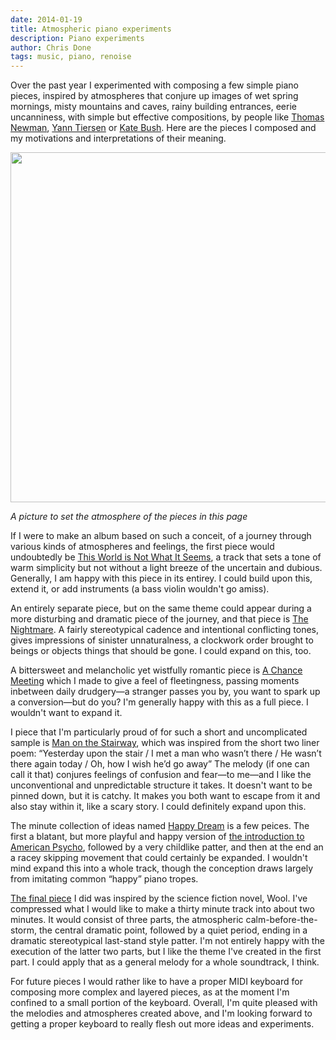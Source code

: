 ```yaml
---
date: 2014-01-19
title: Atmospheric piano experiments
description: Piano experiments
author: Chris Done
tags: music, piano, renoise
---
```


Over the past year I experimented with composing a few simple piano
pieces, inspired by atmospheres that conjure up images of wet spring
mornings, misty mountains and caves, rainy building entrances, eerie
uncanniness, with simple but effective compositions, by people like
[Thomas Newman](https://www.youtube.com/watch?v=SqUwDI_bV-U),
[Yann Tiersen](https://www.youtube.com/watch?v=omK5H4_giSo) or
[Kate Bush](https://www.youtube.com/watch?v=vt0g6mDasA8). Here are the
pieces I composed and my motivations and interpretations of their
meaning.

<p><img
src="http://static.tumblr.com/4aa2d12cad2b611779826ebb25800842/ru5taba/qkYmlp26w/tumblr_static_misty_forest.jpg"
style="width:40em"></p>

<p><em>A picture to set the atmosphere of the pieces in this page</em></p>

If I were to make an album based on such a conceit, of a journey
through various kinds of atmospheres and feelings, the first piece
would undoubtedly be
[This World is Not What It Seems](https://soundcloud.com/chrisdone/this-world-is-not-what-it),
a track that sets a tone of warm simplicity but not without a light
breeze of the uncertain and dubious. Generally, I am happy with this
piece in its entirey. I could build upon this, extend it, or add
instruments (a bass violin wouldn't go amiss).

An entirely separate piece, but on the same theme could appear during
a more disturbing and dramatic piece of the journey, and that piece is
[The Nightmare](https://soundcloud.com/chrisdone/a-short-dream). A
fairly stereotypical cadence and intentional conflicting tones, gives
impressions of sinister unnaturalness, a clockwork order brought to
beings or objects things that should be gone. I could expand on this,
too.

A bittersweet and melancholic yet wistfully romantic piece is
[A Chance Meeting](https://soundcloud.com/chrisdone/a-chance-meeting-1)
which I made to give a feel of fleetingness, passing moments inbetween
daily drudgery—a stranger passes you by, you want to spark up a
conversion—but do you? I'm generally happy with this as a full
piece. I wouldn't want to expand it.

I piece that I'm particularly proud of for such a short and
uncomplicated sample is
[Man on the Stairway](https://soundcloud.com/chrisdone/creepy),
which was inspired from the short two liner poem: “Yesterday upon the
stair / I met a man who wasn’t there / He wasn’t there again today /
Oh, how I wish he’d go away” The melody (if one can call it that)
conjures feelings of confusion and fear—to me—and I like the
unconventional and unpredictable structure it takes. It doesn't want
to be pinned down, but it is catchy. It makes you both
want to escape from it and also stay within it, like a scary story. I
could definitely expand upon this.

The minute collection of ideas named
[Happy Dream](https://soundcloud.com/chrisdone/happy-dream) is a few
peices. The first a blatant, but more playful and happy version of
[the introduction to American Psycho](https://www.youtube.com/watch?v=CGeAMVK75T4),
followed by a very childlike patter, and then at the end an a racey
skipping movement that could certainly be expanded. I wouldn't mind
expand this into a whole track, though the conception draws largely
from imitating common “happy” piano tropes.

[The final piece](https://soundcloud.com/chrisdone/wool-wip)
I did was inspired by the science fiction novel, Wool. I've compressed
what I would like to make a thirty minute track into about two
minutes. It would consist of three parts, the atmospheric
calm-before-the-storm, the central dramatic point, followed by a quiet
period, ending in a dramatic stereotypical last-stand style
patter. I'm not entirely happy with the execution of the latter two
parts, but I like the theme I've created in the first part. I could
apply that as a general melody for a whole soundtrack, I think.

For future pieces I would rather like to have a proper MIDI keyboard
for composing more complex and layered pieces, as at the moment I'm
confined to a small portion of the keyboard. Overall, I'm quite
pleased with the melodies and atmospheres created above, and I'm
looking forward to getting a proper keyboard to really flesh out more
ideas and experiments.
